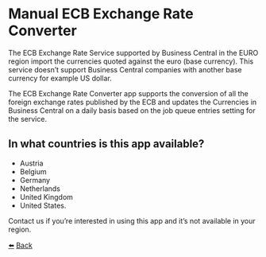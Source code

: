 # Manual ECB Exchange Rate Converter

The ECB Exchange Rate Service supported by Business Central in the EURO region import the currencies quoted against the euro (base currency). This service doesn’t support Business Central companies with another base currency for example US dollar.

The ECB Exchange Rate Converter app supports the conversion of all the foreign exchange rates published by the ECB and updates the Currencies in Business Central on a daily basis based on the job queue entries setting for the service.

## In what countries is this app available?
* Austria
* Belgium
* Germany
* Netherlands
* United Kingdom
* United States. 

Contact us if you’re interested in using this app and it’s not available in your region.

[:arrow_left:](../README.md) [Back](../README.md)